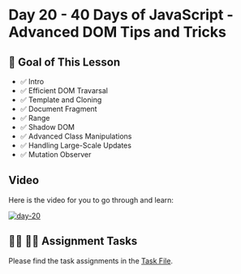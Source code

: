 # Day 20 - 40 Days of JavaScript - Advanced DOM Tips and Tricks

## **🎯 Goal of This Lesson**

- ✅ Intro
- ✅ Efficient DOM Travarsal
- ✅ Template and Cloning
- ✅ Document Fragment
- ✅ Range
- ✅ Shadow DOM
- ✅ Advanced Class Manipulations
- ✅ Handling Large-Scale Updates
- ✅ Mutation Observer

## Video

Here is the video for you to go through and learn:

[![day-20](./banner.png)](https://youtu.be/aNhPav1DgTY "Video")

## **👩‍💻 🧑‍💻 Assignment Tasks**

Please find the task assignments in the [Task File](./task.md).
